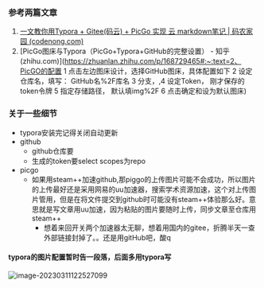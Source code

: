 ### 参考两篇文章

1. [一文教你用Typora + Gitee(码云) + PicGo 实现 云 markdown笔记 | 码农家园 (codenong.com)](https://www.codenong.com/cs106528795/)
2. [PicGo图床与Typora（PicGo+Typora+GitHub的完整设置） - 知乎 (zhihu.com)](https://zhuanlan.zhihu.com/p/168729465#:~:text=2、PicGO的配置 1 点击左边图床设计，选择GitHub图床，具体配置如下 2 设定仓库名，填写： GitHub名%2F库名 3 分支，,4 设定Token， 刚才保存的token令牌 5 指定存储路径， 默认填img%2F 6 点击确定和设为默认图床)



### 关于一些细节

- typora安装完记得关闭自动更新
- github
  - github仓库要
  - 生成的token要select scopes为repo
- picgo
  - 如果用steam++加速github,那piggo的上传图片可能不会成功，所以图片的上传最好还是采用网易的uu加速器，搜索学术资源加速，这个对上传图片管用，但是在将文件提交到github时可能没有steam++体验那么好。意思就是写文章用uu加速，因为粘贴的图片要随时上传，同步文章至仓库用steam++
    - 想着来回开关两个加速器太无聊，想着用国内的gitee，折腾半天一查外部链接封掉了。。还是用gitHub吧，酸q



#### typora的图片配置暂时告一段落，后面多用typora写

![image-20230311122527099](https://raw.githubusercontent.com/ycnosad/MyMDFiles/master/img/202303111225868.png)
